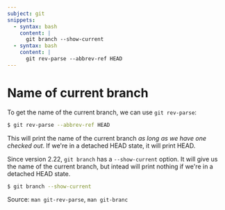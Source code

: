 ```yaml
---
subject: git
snippets:
  - syntax: bash
    content: |
      git branch --show-current
  - syntax: bash
    content: |
      git rev-parse --abbrev-ref HEAD
---
```


# Name of current branch

To get the name of the current branch, we can use `git rev-parse`:

```bash
$ git rev-parse --abbrev-ref HEAD
```

This will print the name of the current branch _as long as we have one checked
out_. If we're in a detached HEAD state, it will print HEAD.

Since version 2.22, `git branch` has a `--show-current` option. It will give us
the name of the current branch, but intead will print nothing if we're in a
detached HEAD state.

```bash
$ git branch --show-current
```

Source: `man git-rev-parse`, `man git-branc`
